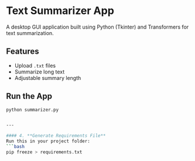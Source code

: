 # Text Summarizer App

A desktop GUI application built using Python (Tkinter) and Transformers for text summarization.

## Features
- Upload `.txt` files
- Summarize long text
- Adjustable summary length

## Run the App
```bash
python summarizer.py


---

#### 4. **Generate Requirements File**
Run this in your project folder:
```bash
pip freeze > requirements.txt
